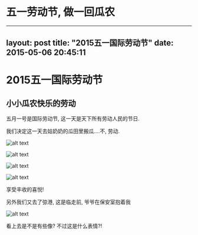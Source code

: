 五一劳动节, 做一回瓜农
=======
---
layout: post
title:  "2015五一国际劳动节"
date:   2015-05-06 20:45:11
---
2015五一国际劳动节
=======
小小瓜农快乐的劳动
------

五月一号是国际劳动节, 这一天是天下所有劳动人民的节日.

我们决定这一天去姑奶奶的瓜田里搬瓜....不, 劳动.

![alt text][1]

![alt text][2]

![alt text][3]

![alt text][4]

享受丰收的喜悦!

另外我们又去了弶港, 这是临走前, 爷爷在保安室抱着我

![alt text][5]

看上去是不是有些像? 不过这是什么表情?!

  [1]: http://pic.yupoo.com/moxigan/EDcI4dHO/medish.jpg
  [2]: http://pic.yupoo.com/moxigan/EDcJAOeD/medish.jpg
  [3]: http://pic.yupoo.com/moxigan/EDcJEHup/medish.jpg
  [4]: http://pic.yupoo.com/moxigan/EDcJORc3/medish.jpg
  [5]: http://pic.yupoo.com/moxigan/EDcLARM5/medish.jpg